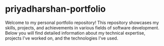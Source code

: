 # priyadharshan-portfolio
Welcome to my personal portfolio repository! This repository showcases my skills, projects, and achievements in various fields of software development. Below you will find detailed information about my technical expertise, projects I've worked on, and the technologies I've used.
